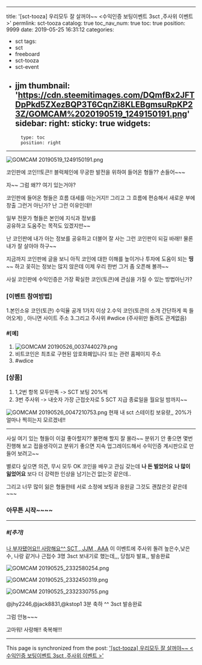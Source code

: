 
---
title: '[sct-tooza] 우리모두 잘 살꺼야~~  <수익인증 보팅이벤트 3sct ,주사위 이벤트  >'
permlink: sct-tooza
catalog: true
toc_nav_num: true
toc: true
position: 9999
date: 2019-05-25 16:31:12
categories:
- sct
tags:
- sct
- freeboard
- sct-tooza
- sct-event
- jjm
thumbnail: 'https://cdn.steemitimages.com/DQmfBx2JFTDpPkd5ZXezBQP3T6CqnZi8KLEBgmsuRpKP23Z/GOMCAM%2020190519_1249150191.png'
sidebar:
    right:
        sticky: true
widgets:
    -
        type: toc
        position: right
---


![GOMCAM 20190519_1249150191.png](https://cdn.steemitimages.com/DQmfBx2JFTDpPkd5ZXezBQP3T6CqnZi8KLEBgmsuRpKP23Z/GOMCAM%2020190519_1249150191.png)


코인판에 코인!!토큰!! 블럭체인에 무궁한 발전을 위하여
들어온 형들??  손들어~~~

자~~ 그럼 왜??  여기 있는거야?

코인판에 들어온 형들은 흐름 대세를 아는거지!! 
그리고 그 흐름에 편승해서 새로운 부에 창출
그런거 아닌가?  난 그런 이유인데!!

일부 전문가 형들은  본인에 지식과 정보를  
공유하고 도움주는 목적도  있겠지만~~

난 코인판에 내가 아는 정보를 공유하고 
더블어 잘 사는 그런 코인판이 되길 바래!!
물론 내가 잘 살아야 하구~~

지금까지 코인판에 글을 보니 아직
코인에 대한 이해를 높이거나 투자에 도움이
되는 **띵**~~ 하고 꽂히는 정보는 많지 않은데
이제 우리 한번 그거 좀 오픈해 볼까~~

사실 코인판에 수익인증은 가장 확실한 
코인(토큰)에  관심을 가질 수 있는 방법아닌가?


###  [이벤트 참여방법]
1.본인소유 코인(토큰) 수익율 공개 1가지 이상
2.수익 코인(토큰의 소개 간단하게 쏙 들어오게) , 아니면 사이트 주소
3.그리고 주사위  #wdice (주사위만 돌려도 관계없음)


####  #[예]
1. ![GOMCAM 20190526_0037440279.png](https://cdn.steemitimages.com/DQmUyXX1tXmNsmBby5z7Q1KfAZLzYGFHb9oqur5wCNRcoB1/GOMCAM%2020190526_0037440279.png)
2. 비트코인은 최초로 구현된 암호화폐입니다 또는 관련 홈페이지 주소
3. #wdice

### [상품]
1.  1,2번 항목 모두만족  ->  SCT 보팅 20%씩
2.  3번 주사위 -> 내숫자 가장 근접숫자로 5 SCT 지급
종료일을 월요일 밤까지~~

![GOMCAM 20190526_0047210753.png](https://cdn.steemitimages.com/DQmZNABFQXetx7Bes545RsR5vGxgZayh5mAqLTWkHk7QY5Y/GOMCAM%2020190526_0047210753.png)
현재 내 sct 스테이킹 보유량,, 20%가 얼마나 찍히는지 모르겠네!!
     
-----  
사실 여기 있는 형들이 이걸 좋아할지?? 불편해 할지 잘 몰라~~
분위기 안 좋으면 몇번 진행해 보고 접을생각이고
분위기 좋으면 지속 업그레이드해서 수익인증 계시판으로 만들어 보려고~~

별로다 싶으면 의견, 무시 모두 OK
코인을 배우고 관심 갖는데 
**나 돈 벌었어요**
**나 많이 잃었어요**
보다 더 강력한 인상을 남기는건 없는것 같은데..

그리고 너무 많이 잃은 형들한테 서로 소정에 보팅과 응원글 
그것도 괜찮은것 같은데~~~

### 아무튼 시작~~~~

----
##### #[추가] 
[나 부자됐어요!! 사랑해요^^ SCT , JJM , AAA](https://www.steemcoinpan.com/sct-event/@kibumh/sct-jjm-aaa)
이 이벤트에 주사위 돌려 높은수,낮은수, 나랑 같거나 근접수 3명
3sct 보내기로 했는데,,,  당첨자 발표,, 발송완료

![GOMCAM 20190525_2332580254.png](https://cdn.steemitimages.com/DQmVN5tns7HFyF1QeTfcCSobMwDrVsqaXPXvPoDrMWGS26R/GOMCAM%2020190525_2332580254.png)

![GOMCAM 20190525_2332450319.png](https://cdn.steemitimages.com/DQmaXmJieea4UWo5RA4hPDnLoBN6tioJQ2qkGtnvhHYhnZo/GOMCAM%2020190525_2332450319.png)

![GOMCAM 20190525_2332330755.png](https://cdn.steemitimages.com/DQmdo689P4LHuh7ZVeQTAnJfSwQ1LG7fWoyeZEBSCkaYQn1/GOMCAM%2020190525_2332330755.png)

 @jhy2246,@jack8831,@kstop1 3분 축하 ^^ 3sct 발송완료 

그럼 안뇽~~~

고마워! 사랑해!! 축복해!!!

- - -

This page is synchronized from the post: ['[sct-tooza] 우리모두 잘 살꺼야~~  <수익인증 보팅이벤트 3sct ,주사위 이벤트  >'](https://steemit.com/@kibumh/sct-tooza)
